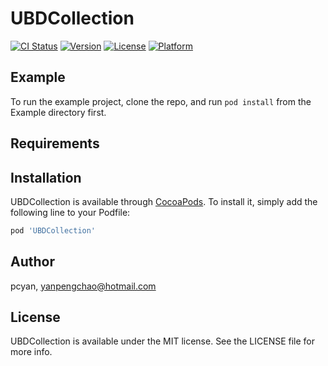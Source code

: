 # UBDCollection

[![CI Status](https://img.shields.io/travis/pcyan/UBDCollection.svg?style=flat)](https://travis-ci.org/pcyan/UBDCollection)
[![Version](https://img.shields.io/cocoapods/v/UBDCollection.svg?style=flat)](https://cocoapods.org/pods/UBDCollection)
[![License](https://img.shields.io/cocoapods/l/UBDCollection.svg?style=flat)](https://cocoapods.org/pods/UBDCollection)
[![Platform](https://img.shields.io/cocoapods/p/UBDCollection.svg?style=flat)](https://cocoapods.org/pods/UBDCollection)

## Example

To run the example project, clone the repo, and run `pod install` from the Example directory first.

## Requirements

## Installation

UBDCollection is available through [CocoaPods](https://cocoapods.org). To install
it, simply add the following line to your Podfile:

```ruby
pod 'UBDCollection'
```

## Author

pcyan, yanpengchao@hotmail.com

## License

UBDCollection is available under the MIT license. See the LICENSE file for more info.
